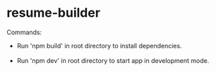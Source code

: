 # resume-builder
Commands: 
<ul>
  <li>Run 'npm build' in root directory to install dependencies.</li> <br/>
  <li>Run 'npm dev' in root directory to start app in development mode.</li>
</ul>
